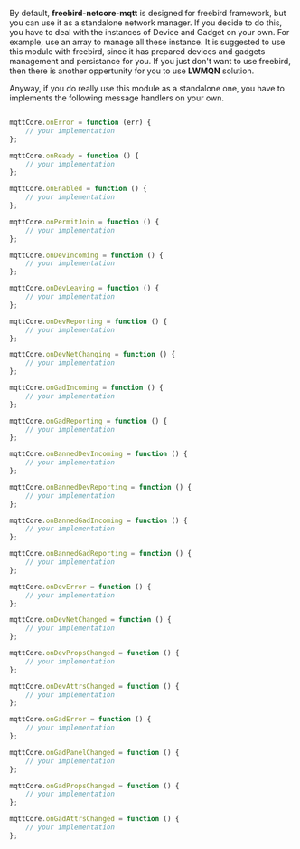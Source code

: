By default, **freebird-netcore-mqtt** is designed for freebird framework, but you can use it as a standalone network manager.
If you decide to do this, you have to deal with the instances of Device and Gadget on your own. For example, use an array to manage all these instance. It is suggested to use this module with freebird, since it has prepared devices and gadgets management and persistance for you. If you just don't want to use freebird, then there is another oppertunity for you to use **LWMQN** solution.

Anyway, if you do really use this module as a standalone one, you have to implements the following message handlers on your own.

```js

mqttCore.onError = function (err) {
    // your implementation
};

mqttCore.onReady = function () {
    // your implementation
};

mqttCore.onEnabled = function () {
    // your implementation
};

mqttCore.onPermitJoin = function () {
    // your implementation
};

mqttCore.onDevIncoming = function () {
    // your implementation
};

mqttCore.onDevLeaving = function () {
    // your implementation
};

mqttCore.onDevReporting = function () {
    // your implementation
};

mqttCore.onDevNetChanging = function () {
    // your implementation
};

mqttCore.onGadIncoming = function () {
    // your implementation
};

mqttCore.onGadReporting = function () {
    // your implementation
};

mqttCore.onBannedDevIncoming = function () {
    // your implementation
};

mqttCore.onBannedDevReporting = function () {
    // your implementation
};

mqttCore.onBannedGadIncoming = function () {
    // your implementation
};

mqttCore.onBannedGadReporting = function () {
    // your implementation
};

mqttCore.onDevError = function () {
    // your implementation
};

mqttCore.onDevNetChanged = function () {
    // your implementation
};

mqttCore.onDevPropsChanged = function () {
    // your implementation
};

mqttCore.onDevAttrsChanged = function () {
    // your implementation
};

mqttCore.onGadError = function () {
    // your implementation
};

mqttCore.onGadPanelChanged = function () {
    // your implementation
};

mqttCore.onGadPropsChanged = function () {
    // your implementation
};

mqttCore.onGadAttrsChanged = function () {
    // your implementation
};

```
